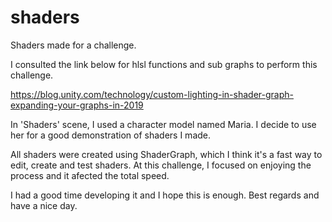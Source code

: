 # shaders
Shaders made for a challenge.

I consulted the link below for hlsl functions and sub graphs to perform this challenge.

https://blog.unity.com/technology/custom-lighting-in-shader-graph-expanding-your-graphs-in-2019

In 'Shaders' scene, I used a character model named Maria. I decide to use her for a good demonstration of shaders I made. 

All shaders were created using ShaderGraph, which I think it's a fast way to edit, create and test shaders. At this challenge, I focused on enjoying the process and it afected the total speed.

I had a good time developing it and I hope this is enough. Best regards and have a nice day.
